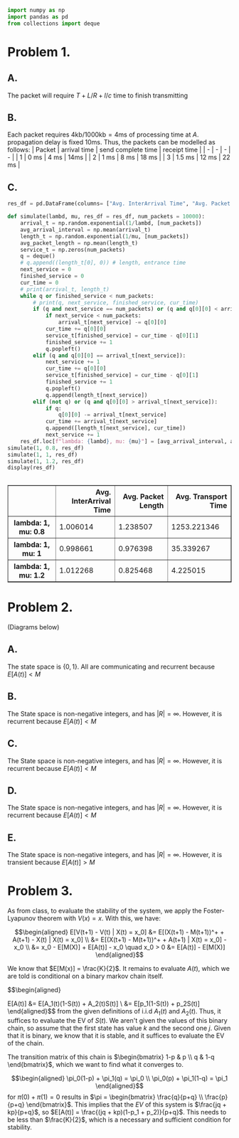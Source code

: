 ```python
import numpy as np
import pandas as pd
from collections import deque
```

# Problem 1. 
## A. 
The packet will require $T + L/R + l/c$ time to finish transmitting
## B.
Each packet requires $4\text{kb} / 1000\text{kb} = 4\text{ms}$ of processing time at $A$. 
propagation delay is fixed $10 \text{ms}$. Thus, the packets can be modelled as follows:
| Packet | arrival time | send complete time | receipt time | 
| - | - | - | - |
| 1 | 0 ms | 4 ms  | 14ms | 
| 2 | 1 ms | 8 ms | 18 ms | 
| 3 | 1.5 ms | 12 ms | 22 ms |
## C.



```python
res_df = pd.DataFrame(columns= ["Avg. InterArrival Time", "Avg. Packet Length", "Avg. Transport Time"])

def simulate(lambd, mu, res_df = res_df, num_packets = 10000):
    arrival_t = np.random.exponential(1/lambd, [num_packets])
    avg_arrival_interval = np.mean(arrival_t)
    length_t = np.random.exponential(1/mu, [num_packets])
    avg_packet_length = np.mean(length_t)
    service_t = np.zeros(num_packets)
    q = deque()
    # q.append((length_t[0], 0)) # length, entrance time
    next_service = 0
    finished_service = 0
    cur_time = 0
    # print(arrival_t, length_t)
    while q or finished_service < num_packets:
        # print(q, next_service, finished_service, cur_time)
        if (q and next_service == num_packets) or (q and q[0][0] < arrival_t[next_service]):
            if next_service < num_packets:
                arrival_t[next_service] -= q[0][0]
            cur_time += q[0][0]
            service_t[finished_service] = cur_time - q[0][1]
            finished_service += 1
            q.popleft()
        elif (q and q[0][0] == arrival_t[next_service]):
            next_service += 1
            cur_time += q[0][0]
            service_t[finished_service] = cur_time - q[0][1]
            finished_service += 1
            q.popleft()
            q.append(length_t[next_service])
        elif (not q) or (q and q[0][0] > arrival_t[next_service]):
            if q:
                q[0][0] -= arrival_t[next_service]
            cur_time += arrival_t[next_service]
            q.append([length_t[next_service], cur_time])
            next_service += 1
    res_df.loc[f"lambda: {lambd}, mu: {mu}"] = [avg_arrival_interval, avg_packet_length, np.mean(service_t)]
simulate(1, 0.8, res_df)
simulate(1, 1, res_df)
simulate(1, 1.2, res_df)
display(res_df)
    
```


<div>
<style scoped>
    .dataframe tbody tr th:only-of-type {
        vertical-align: middle;
    }

    .dataframe tbody tr th {
        vertical-align: top;
    }

    .dataframe thead th {
        text-align: right;
    }
</style>
<table border="1" class="dataframe">
  <thead>
    <tr style="text-align: right;">
      <th></th>
      <th>Avg. InterArrival Time</th>
      <th>Avg. Packet Length</th>
      <th>Avg. Transport Time</th>
    </tr>
  </thead>
  <tbody>
    <tr>
      <th>lambda: 1, mu: 0.8</th>
      <td>1.006014</td>
      <td>1.238507</td>
      <td>1253.221346</td>
    </tr>
    <tr>
      <th>lambda: 1, mu: 1</th>
      <td>0.998661</td>
      <td>0.976398</td>
      <td>35.339267</td>
    </tr>
    <tr>
      <th>lambda: 1, mu: 1.2</th>
      <td>1.012268</td>
      <td>0.825468</td>
      <td>4.225015</td>
    </tr>
  </tbody>
</table>
</div>


# Problem 2.
(Diagrams below)

## A.
The state space is $\{0,1\}$. All are communicating and recurrent because $E[A(t)] < M$
## B.
The State space is non-negative integers, and has $|R| = \infty$. However, it is recurrent because $E[A(t)] < M$
## C. 
The State space is non-negative integers, and has $|R| = \infty$. However, it is recurrent because $E[A(t)] < M$
## D. 
The State space is non-negative integers, and has $|R| = \infty$. However, it is recurrent because $E[A(t)] < M$
## E. 
The State space is non-negative integers, and has $|R| = \infty$. However, it is transient because $E[A(t)] > M$  


# Problem 3.
As from class, to evaluate the stability of the system, we apply the Foster-Lyapunov theorem with $V(x) = x$. With this, we have:

$$\begin{aligned}
E[V(t+1) - V(t) | X(t) = x_0] &= E[(X(t+1) - M(t+1))^+ + A(t+1) - X(t) | X(t) = x_0] \\ 
&= E[(X(t+1) - M(t+1))^+ + A(t+1) | X(t) = x_0] - x_0 \\
&= x_0 - E[M(X)] + E[A(t)] - x_0 \quad x_0 > 0
&= E[A(t)] - E[M(X)]
\end{aligned}$$

We know that $E[M(x)] = \frac{K}{2}$. It remains to evaluate $A(t)$, which we are told is conditional on a binary markov chain itself.

$$\begin{aligned}

E[A(t)] &= E[A_1(t)(1-S(t)) + A_2(t)S(t)]  \\
&= E[p_1(1-S(t)) + p_2S(t)]
\end{aligned}$$
from the given definitions of i.i.d $A_1(t)$ and $A_2(t)$. Thus, it suffices to evaluate the EV of $S(t)$. We aren't given the values of this binary chain, so assume that the first state has value $k$ and the second one $j$. Given that it is binary, we know that it is stable, and it suffices to evaluate the EV of the chain. 

The transition matrix of this chain is $\begin{bmatrix} 1-p & p \\ q & 1-q \end{bmatrix}$, which we want to find what it converges to.

$$\begin{aligned} \pi_0(1-p) + \pi_1(q) = \pi_0 \\
                \pi_0(p) + \pi_1(1-q) = \pi_1 
\end{aligned}$$
 for $\pi(0) + \pi(1) = 0$ results in $\pi = \begin{bmatrix} \frac{q}{p+q} \\ \frac{p}{p+q} \end{bmatrix}$. This implies that the $EV$ of this system is $\frac{jq + kp}{p+q}$, so $E[A(t)] = \frac{(jq + kp)(1-p_1 + p_2)}{p+q}$. This needs to be less than $\frac{K}{2}$, which is a necessary and sufficient condition for stability. 
 



```python

```


